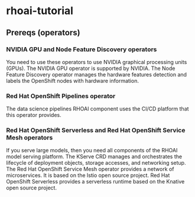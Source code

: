# rhoai-tutorial

## Prereqs (operators)

### NVIDIA GPU and Node Feature Discovery operators
You need to use these operators to use NVIDIA graphical processing units (GPUs). The NVIDIA GPU operator is supported by NVIDIA. The Node Feature Discovery operator manages the hardware features detection and labels the OpenShift nodes with hardware information. 

### Red Hat OpenShift Pipelines operator
The data science pipelines RHOAI component uses the CI/CD platform that this operator provides. 

### Red Hat OpenShift Serverless and Red Hat OpenShift Service Mesh operators
If you serve large models, then you need all components of the RHOAI model serving platform. The KServe CRD manages and orchestrates the lifecycle of deployment objects, storage accesses, and networking setup. The Red Hat OpenShift Service Mesh operator provides a network of microservices. It is based on the Istio open source project. Red Hat OpenShift Serverless provides a serverless runtime based on the Knative open source project. 
